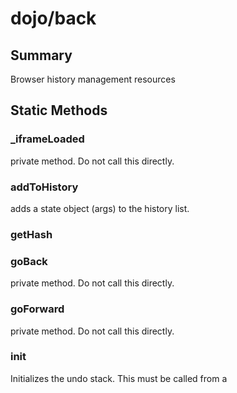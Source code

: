# dojo/back

## Summary

Browser history management resources
## Static Methods

### _iframeLoaded
private method. Do not call this directly.

### addToHistory
adds a state object (args) to the history list.

### getHash


### goBack
private method. Do not call this directly.

### goForward
private method. Do not call this directly.

### init
Initializes the undo stack. This must be called from a <script>
block that lives inside the `<body>` tag to prevent bugs on IE.

Only call this method before the page's DOM is finished loading. Otherwise
it will not work. Be careful with xdomain loading or djConfig.debugAtAllCosts scenarios,
in order for this method to work, dojo/back will need to be part of a build layer.

### setHash


### setInitialState
Sets the state object and back callback for the very first page
that is loaded.

It is recommended that you call this method as part of an event
listener that is registered via dojo/ready.

## Static Methods

### hasOwnProperty


### toString



